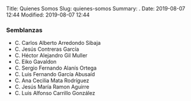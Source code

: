 Title: Quienes Somos
Slug: quienes-somos
Summary: .
Date: 2019-08-07 12:44
Modified: 2019-08-07 12:44


### Semblanzas

* C. Carlos Alberto Arredondo Sibaja
* C. Jesús Contreras García
* C. Héctor Alejandro Gil Muller
* C. Eiko Gavaldon
* C. Sergio Fernando Alanís Ortega
* C. Luis Fernando García Abusaíd
* C. Ana Cecilia Mata Rodríguez
* C. Jesús María Ramon Aguirre
* C. Luis Alfonso Carrillo González
